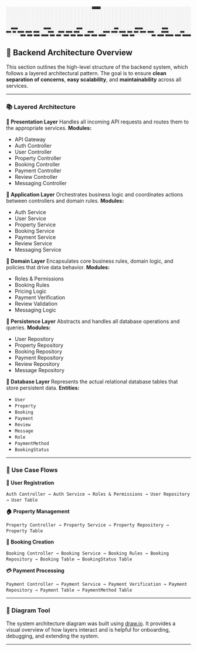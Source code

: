 ![Features & Functionalities](./backend_final.drawio.png)

## 🧱 Backend Architecture Overview

This section outlines the high-level structure of the backend system, which follows a layered architectural pattern. The goal is to ensure **clean separation of concerns**, **easy scalability**, and **maintainability** across all services.

---

### 📚 Layered Architecture

**🔹 Presentation Layer**
Handles all incoming API requests and routes them to the appropriate services.
**Modules:**

* API Gateway
* Auth Controller
* User Controller
* Property Controller
* Booking Controller
* Payment Controller
* Review Controller
* Messaging Controller

**🔹 Application Layer**
Orchestrates business logic and coordinates actions between controllers and domain rules.
**Modules:**

* Auth Service
* User Service
* Property Service
* Booking Service
* Payment Service
* Review Service
* Messaging Service

**🔹 Domain Layer**
Encapsulates core business rules, domain logic, and policies that drive data behavior.
**Modules:**

* Roles & Permissions
* Booking Rules
* Pricing Logic
* Payment Verification
* Review Validation
* Messaging Logic

**🔹 Persistence Layer**
Abstracts and handles all database operations and queries.
**Modules:**

* User Repository
* Property Repository
* Booking Repository
* Payment Repository
* Review Repository
* Message Repository

**🔹 Database Layer**
Represents the actual relational database tables that store persistent data.
**Entities:**

* `User`
* `Property`
* `Booking`
* `Payment`
* `Review`
* `Message`
* `Role`
* `PaymentMethod`
* `BookingStatus`

---

### 🔄 Use Case Flows

**👤 User Registration**

```
Auth Controller → Auth Service → Roles & Permissions → User Repository → User Table
```

**🏠 Property Management**

```
Property Controller → Property Service → Property Repository → Property Table
```

**📅 Booking Creation**

```
Booking Controller → Booking Service → Booking Rules → Booking Repository → Booking Table → BookingStatus Table
```

**💳 Payment Processing**

```
Payment Controller → Payment Service → Payment Verification → Payment Repository → Payment Table → PaymentMethod Table
```

---

### 🧰 Diagram Tool

The system architecture diagram was built using [draw.io](https://draw.io).
It provides a visual overview of how layers interact and is helpful for onboarding, debugging, and extending the system.

---